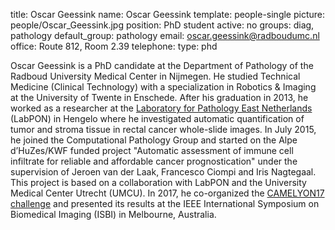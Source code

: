 title: Oscar Geessink
name: Oscar Geessink
template: people-single
picture: people/Oscar_Geessink.jpg
position: PhD student
active: no
groups: diag, pathology
default_group: pathology
email: oscar.geessink@radboudumc.nl
office: Route 812, Room 2.39
telephone:
type: phd

Oscar Geessink is a PhD candidate at the Department of Pathology of the Radboud University Medical Center in Nijmegen. He studied Technical Medicine (Clinical Technology) with a specialization in Robotics & Imaging at the University of Twente in Enschede. After his graduation in 2013, he worked as a researcher at the <a href="https://www.labpon.nl/">Laboratory for Pathology East Netherlands</a> (LabPON) in Hengelo where he investigated automatic quantification of tumor and stroma tissue in rectal cancer whole-slide images. In July 2015, he joined the Computational Pathology Group and started on the Alpe d’HuZes/KWF funded project "Automatic assessment of immune cell infiltrate for reliable and affordable cancer prognostication" under the supervision of Jeroen van der Laak, Francesco Ciompi and Iris Nagtegaal. This project is based on a collaboration with LabPON and the University Medical Center Utrecht (UMCU). In 2017, he co-organized the <a href="https://camelyon17.grand-challenge.org/">CAMELYON17 challenge</a> and presented its results at the IEEE International Symposium on Biomedical Imaging (ISBI) in Melbourne, Australia.
